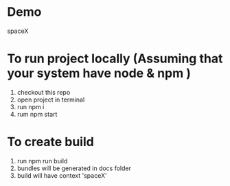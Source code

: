 # Demo

spaceX

# To run project locally (Assuming that your system have node & npm )

1. checkout this repo
2. open project in terminal
3. run npm i
4. rum npm start

# To create build

1. run npm run build
2. bundles will be generated in docs folder
3. build will have context 'spaceX'

